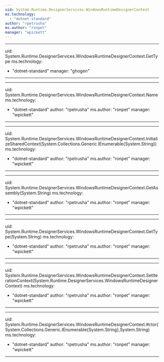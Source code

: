 ```yaml
---
uid: System.Runtime.DesignerServices.WindowsRuntimeDesignerContext
ms.technology: 
  - "dotnet-standard"
author: "rpetrusha"
ms.author: "ronpet"
manager: "wpickett"
---
```


---
uid: System.Runtime.DesignerServices.WindowsRuntimeDesignerContext.GetType
ms.technology: 
  - "dotnet-standard"
manager: "ghogen"
---

---
uid: System.Runtime.DesignerServices.WindowsRuntimeDesignerContext.Name
ms.technology: 
  - "dotnet-standard"
author: "rpetrusha"
ms.author: "ronpet"
manager: "wpickett"
---

---
uid: System.Runtime.DesignerServices.WindowsRuntimeDesignerContext.InitializeSharedContext(System.Collections.Generic.IEnumerable{System.String})
ms.technology: 
  - "dotnet-standard"
author: "rpetrusha"
ms.author: "ronpet"
manager: "wpickett"
---

---
uid: System.Runtime.DesignerServices.WindowsRuntimeDesignerContext.GetAssembly(System.String)
ms.technology: 
  - "dotnet-standard"
author: "rpetrusha"
ms.author: "ronpet"
manager: "wpickett"
---

---
uid: System.Runtime.DesignerServices.WindowsRuntimeDesignerContext.GetType(System.String)
ms.technology: 
  - "dotnet-standard"
author: "rpetrusha"
ms.author: "ronpet"
manager: "wpickett"
---

---
uid: System.Runtime.DesignerServices.WindowsRuntimeDesignerContext.SetIterationContext(System.Runtime.DesignerServices.WindowsRuntimeDesignerContext)
ms.technology: 
  - "dotnet-standard"
author: "rpetrusha"
ms.author: "ronpet"
manager: "wpickett"
---

---
uid: System.Runtime.DesignerServices.WindowsRuntimeDesignerContext.#ctor(System.Collections.Generic.IEnumerable{System.String},System.String)
ms.technology: 
  - "dotnet-standard"
author: "rpetrusha"
ms.author: "ronpet"
manager: "wpickett"
---
